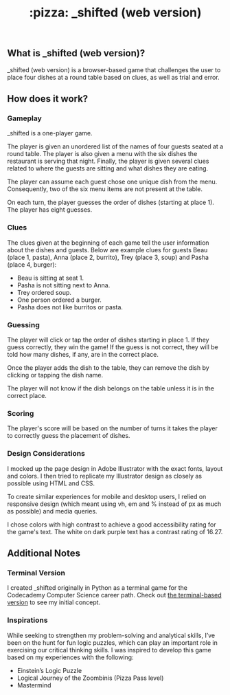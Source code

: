 <div align="center">
  <h1>:pizza: _shifted (web version)</h1>
</div>
<br>

## What is _shifted (web version)?

_shifted (web version) is a browser-based game that challenges the user to place four dishes at a round table based on clues, as well as trial and error. 

## How does it work?

### Gameplay

_shifted is a one-player game. 

The player is given an unordered list of the names of four guests seated at a round table. The player is also given a menu with the six dishes the restaurant is serving that night. Finally, the player is given several clues related to where the guests are sitting and what dishes they are eating.

The player can assume each guest chose one unique dish from the menu. Consequently, two of the six menu items are not present at the table.

On each turn, the player guesses the order of dishes (starting at place 1). The player has eight guesses.

### Clues

The clues given at the beginning of each game tell the user information about the dishes and guests. Below are example clues for guests Beau (place 1, pasta), Anna (place 2, burrito), Trey (place 3, soup) and Pasha (place 4, burger):

- Beau is sitting at seat 1.
- Pasha is not sitting next to Anna.
- Trey ordered soup.
- One person ordered a burger.
- Pasha does not like burritos or pasta.

### Guessing

The player will click or tap the order of dishes starting in place 1. If they guess correctly, they win the game! If the guess is not correct, they will be told how many dishes, if any, are in the correct place.

Once the player adds the dish to the table, they can remove the dish by clicking or tapping the dish name.

The player will not know if the dish belongs on the table unless it is in the correct place.

### Scoring

The player's score will be based on the number of turns it takes the player to correctly guess the placement of dishes.

### Design Considerations

I mocked up the page design in Adobe Illustrator with the exact fonts, layout and colors. I then tried to replicate my Illustrator design as closely as possible using HTML and CSS.

To create similar experiences for mobile and desktop users, I relied on responsive design (which meant using vh, em and % instead of px as much as possible) and media queries.

I chose colors with high contrast to achieve a good accessibility rating for the game's text. The white on dark purple text has a contrast rating of 16.27.

## Additional Notes

### Terminal Version

I created _shifted originally in Python as a terminal game for the Codecademy Computer Science career path. Check out <a href="https://github.com/jonathanward/_shifted">the terminal-based version</a> to see my initial concept.

### Inspirations

While seeking to strengthen my problem-solving and analytical skills, I’ve been on the hunt for fun logic puzzles, which can play an important role in exercising our critical thinking skills. I was inspired to develop this game based on my experiences with the following:

- Einstein’s Logic Puzzle
- Logical Journey of the Zoombinis (Pizza Pass level)
- Mastermind
